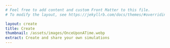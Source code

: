 ```yaml
---
# Feel free to add content and custom Front Matter to this file.
# To modify the layout, see https://jekyllrb.com/docs/themes/#overriding-theme-defaults

layout: create
title: Create
thumbnail: /assets/images/OnceUponATime.webp
extract: Create and share your own simulations
---
```


